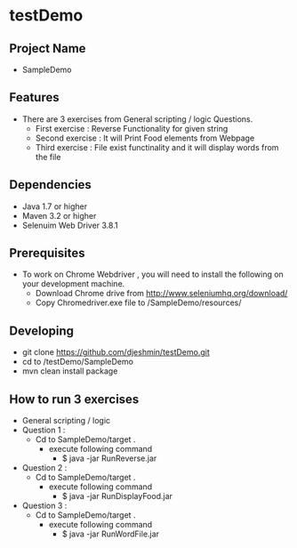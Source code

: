 # testDemo
## Project Name 
* SampleDemo
## Features
* There are 3 exercises from General scripting / logic Questions. 
  * First exercise : Reverse Functionality for given string
  * Second exercise : It will Print Food elements from Webpage 
  * Third exercise : File exist functinality and it will display words from the file
## Dependencies
* Java 1.7 or higher
* Maven 3.2 or higher
* Selenuim Web Driver 3.8.1 
## Prerequisites
* To work on Chrome Webdriver , you will need to install the following on your development machine.
  * Download Chrome drive from http://www.seleniumhq.org/download/
  * Copy Chromedriver.exe file to /SampleDemo/resources/
## Developing
* git clone https://github.com/djeshmin/testDemo.git
* cd to /testDemo/SampleDemo
* mvn clean install package 
## How to run 3 exercises
* General scripting / logic
* Question 1 : 
  * Cd to SampleDemo/target . 
    * execute following command
      * $ java -jar RunReverse.jar
* Question 2 : 
  * Cd to SampleDemo/target . 
    * execute following command
      * $ java -jar RunDisplayFood.jar
* Question 3 : 
  * Cd to SampleDemo/target . 
    * execute following command
      * $ java -jar RunWordFile.jar
